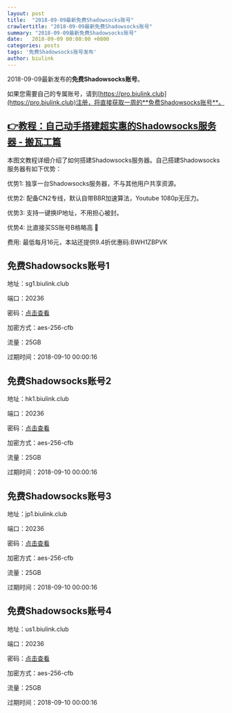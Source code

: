```yaml
---
layout: post
title:  "2018-09-09最新免费Shadowsocks账号"
crawlertitle: "2018-09-09最新免费Shadowsocks账号"
summary: "2018-09-09最新免费Shadowsocks账号"
date:   2018-09-09 00:00:00 +0800
categories: posts
tags: '免费Shadowsocks账号发布'
author: biulink
---
```


2018-09-09最新发布的**免费Shadowsocks账号**。

如果您需要自己的专属账号，请到[https://pro.biulink.club](https://pro.biulink.club)注册，将直接获取一周的**免费Shadowsocks账号**。

## [👉教程：自己动手搭建超实惠的Shadowsocks服务器 - 搬瓦工篇](https://github.com/Biulink/ShadowsocksTutorials/blob/master/%E6%95%99%E6%82%A8%E8%87%AA%E5%B7%B1%E5%8A%A8%E6%89%8B%E6%90%AD%E5%BB%BA%E8%B6%85%E5%AE%9E%E6%83%A0%E7%9A%84Shadowsocks%E6%9C%8D%E5%8A%A1%E5%99%A8%20-%20%E6%90%AC%E7%93%A6%E5%B7%A5%E7%AF%87.md)
  
  本图文教程详细介绍了如何搭建Shadowsocks服务器。自己搭建Shadowsocks服务器有如下优势：

  优势1: 独享一台Shadowsocks服务器，不与其他用户共享资源。

  优势2: 配备CN2专线，默认自带BBR加速算法，Youtube 1080p无压力。

  优势3: 支持一键换IP地址，不用担心被封。

  优势4: 比直接买SS账号B格略高 🙂

  费用: 最低每月16元，本站还提供9.4折优惠码:BWH1ZBPVK  
## 免费Shadowsocks账号1

地址：sg1.biulink.club

端口：20236

密码：[点击查看](https://github.com/Biulink/ShadowsocksTutorials/blob/master/publish/2018-09-09%E6%9C%80%E6%96%B0%E5%85%8D%E8%B4%B9Shadowsocks%E8%B4%A6%E5%8F%B7.md)

加密方式：aes-256-cfb

流量：25GB

过期时间：2018-09-10 00:00:16

## 免费Shadowsocks账号2

地址：hk1.biulink.club

端口：20236

密码：[点击查看](https://github.com/Biulink/ShadowsocksTutorials/blob/master/publish/2018-09-09%E6%9C%80%E6%96%B0%E5%85%8D%E8%B4%B9Shadowsocks%E8%B4%A6%E5%8F%B7.md)

加密方式：aes-256-cfb

流量：25GB

过期时间：2018-09-10 00:00:16

## 免费Shadowsocks账号3

地址：jp1.biulink.club

端口：20236

密码：[点击查看](https://github.com/Biulink/ShadowsocksTutorials/blob/master/publish/2018-09-09%E6%9C%80%E6%96%B0%E5%85%8D%E8%B4%B9Shadowsocks%E8%B4%A6%E5%8F%B7.md)

加密方式：aes-256-cfb

流量：25GB

过期时间：2018-09-10 00:00:16

## 免费Shadowsocks账号4

地址：us1.biulink.club

端口：20236

密码：[点击查看](https://github.com/Biulink/ShadowsocksTutorials/blob/master/publish/2018-09-09%E6%9C%80%E6%96%B0%E5%85%8D%E8%B4%B9Shadowsocks%E8%B4%A6%E5%8F%B7.md)

加密方式：aes-256-cfb

流量：25GB

过期时间：2018-09-10 00:00:16

